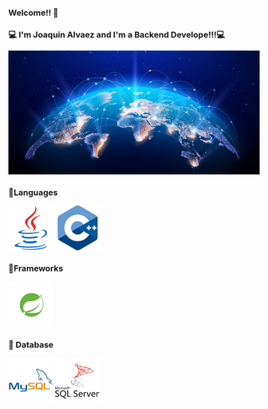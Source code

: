 ### Welcome!! 👋
### 💻 I'm Joaquin Alvaez and I'm a Backend Develope!!!💻

<img src="/images/Global.png" class="img-fluid" >

<h3>🚩Languages</h3>

<img src="/images/java.png" class="img-fluid" > <img src="/images/c++.png" class="img-fluid" >

<h3>📌Frameworks</h3>

<img src="/images/Spring.png" class="img-fluid" >

<h3> 💾 Database</h3>

<img src="/images/Mysql.png" class="img-fluid" > <img src="/images/sqlServer.png" class="img-fluid" >

<!--
**Joako07/Joako07** is a ✨ _special_ ✨ repository because its `README.md` (this file) appears on your GitHub profile.

Here are some ideas to get you started:

- 🔭 I’m currently working on ...
- 🌱 I’m currently learning ...
- 👯 I’m looking to collaborate on ...
- 🤔 I’m looking for help with ...
- 💬 Ask me about ...
- 📫 How to reach me: ...
- 😄 Pronouns: ...
- ⚡ Fun fact: ...
-->
